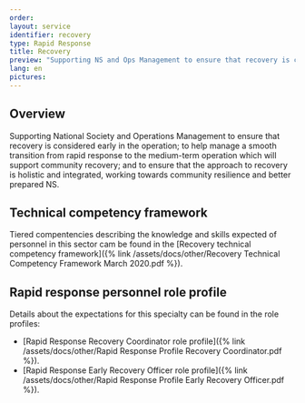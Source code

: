 ```yaml
---
order: 
layout: service
identifier: recovery
type: Rapid Response
title: Recovery
preview: "Supporting NS and Ops Management to ensure that recovery is considered early in the operation."
lang: en
pictures:
---
```


## Overview

Supporting National Society and Operations Management to ensure that recovery is considered early in the operation; to help manage a smooth transition from rapid response to the medium-term operation which will support community recovery; and to ensure that the approach to recovery is holistic and integrated, working towards community resilience and better prepared NS.

## Technical competency framework

Tiered compentencies describing the knowledge and skills expected of personnel in this sector cam be found in the [Recovery technical competency framework]({% link /assets/docs/other/Recovery Technical Competency Framework March 2020.pdf %}).

## Rapid response personnel role profile

Details about the expectations for this specialty can be found in the role profiles:

- [Rapid Response Recovery Coordinator role profile]({% link /assets/docs/other/Rapid Response Profile Recovery Coordinator.pdf %}).
- [Rapid Response Early Recovery Officer role profile]({% link /assets/docs/other/Rapid Response Profile Early Recovery Officer.pdf %}).
